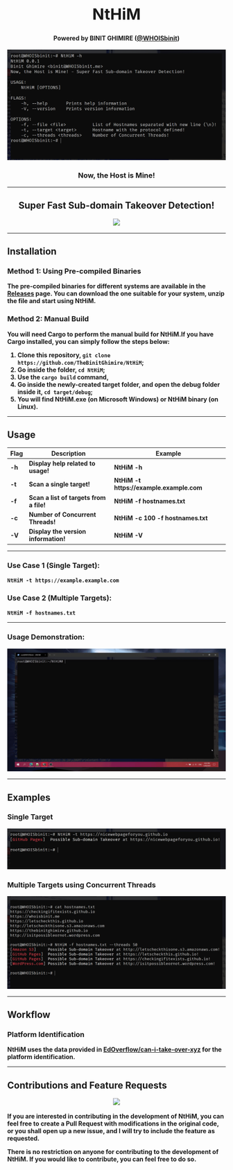 <h1 align="center" style="font-size:36px;font-weight:bold;"> NtHiM</h1>
<h4 align="center"> <strong>Powered by BINIT GHIMIRE (<a href='https://twitter.com/WHOISbinit' target="_blank">@WHOISbinit</a>)</strong></h4>
<p align="center"> <img src="../src/screenshot.png"/></p>
<h3 align="center"><strong>N<strong>ow, <strong>t</strong>he <strong>H</strong>ost <strong>i</strong>s <strong>M</strong>ine!</h3>
<hr/>
<h2 align="center">Super Fast Sub-domain Takeover Detection!</h2>
<p align="center"> <a href="https://www.rust-lang.org/" target="_blank"><img src="https://ForTheBadge.com/images/badges/made-with-rust.svg"/></a></p>
<hr>
<h2 id="installation">Installation</h2>
<h3 id="method-1-using-pre-compiled-binaries">Method 1: Using Pre-compiled Binaries</h3>
<p>The pre-compiled binaries for different systems are available in the <a href="https://github.com/TheBinitGhimire/NtHiM/releases"><strong>Releases</strong></a> page. You can download the one suitable for your system, unzip the file and start using NtHiM.</p>
<h3 id="method-2-manual-build">Method 2: Manual Build</h3>
<p>You will need Cargo to perform the manual build for NtHiM.If you have Cargo installed, you can simply follow the steps below:</p>
<ol>
   <li>Clone this repository, <code>git clone https://github.com/TheBinitGhimire/NtHiM</code>;</li>
   <li>Go inside the folder, <code>cd NtHiM</code>;</li>
   <li>Use the <code>cargo build</code> command,</li>
   <li>Go inside the newly-created <strong>target</strong> folder, and open the <strong>debug</strong> folder inside it, <code>cd target/debug</code>;</li>
   <li>You will find <strong>NtHiM.exe</strong> (on Microsoft Windows) or <strong>NtHiM</strong> binary (on Linux).</li>
</ol>
<hr>
<h2 id="usage">Usage</h2>
<table>
   <thead>
      <tr>
         <th>Flag</th>
         <th>Description</th>
         <th>Example</th>
      </tr>
   </thead>
   <tbody>
      <tr>
         <td>-h</td>
         <td>Display help related to usage!</td>
         <td>NtHiM -h</td>
      </tr>
      <tr>
         <td>-t</td>
         <td>Scan a single target!</td>
         <td>NtHiM -t https://example.example.com</td>
      </tr>
      <tr>
         <td>-f</td>
         <td>Scan a list of targets from a file!</td>
         <td>NtHiM -f hostnames.txt</td>
      </tr>
      <tr>
         <td>-c</td>
         <td>Number of Concurrent Threads!</td>
         <td>NtHiM -c 100 -f hostnames.txt</td>
      </tr>
      <tr>
         <td>-V</td>
         <td>Display the version information!</td>
         <td>NtHiM -V</td>
      </tr>
   </tbody>
</table>
<hr>
<h3 id="use-case-1-single-target-">Use Case 1 (Single Target):</h3>
<pre><code class="lang-bash">NtHiM -t <span class="hljs-string">https:</span><span class="hljs-comment">//example.example.com</span>
</code></pre>
<h3 id="use-case-2-multiple-targets-">Use Case 2 (Multiple Targets):</h3>
<pre><code class="lang-bash">NtHiM <span class="hljs-_">-f</span> hostnames.txt
</code></pre>
<hr>
<h3 id="usage-demonstration-">Usage Demonstration:</h3>
<p><img src="../src/demonstration.gif" alt="NtHiM Usage Demonstration"></p>
<hr>
<h2 id="examples">Examples</h2>
<h3 id="single-target">Single Target</h3>
<p><img src="../src/example1.png" alt="Single Target"></p>
<h3 id="multiple-targets-using-concurrent-threads">Multiple Targets using Concurrent Threads</h3>
<p><img src="../src/example2.png" alt="Multiple Targets using Concurrent Threads"></p>
<hr>
<h2 id="workflow">Workflow</h2>
<h3 id="platform-identification">Platform Identification</h3>
<p><strong>NtHiM</strong> uses the data provided in <strong><a href="https://github.com/EdOverflow/can-i-take-over-xyz">EdOverflow/can-i-take-over-xyz</a></strong> for the platform identification.</p>
<hr>
<h2 id="contributions-and-feature-requests">Contributions and Feature Requests</h2>
<p align="center"> <a href="https://github.com/TheBinitGhimire/NtHiM/pulls"><img src="https://img.shields.io/badge/PRs-welcome-brightgreen.svg?style=flat-square"/></a></p>
<p>If you are interested in contributing in the development of <strong>NtHiM</strong>, you can feel free to create a <strong>Pull Request</strong> with modifications in the original code, or you shall open up a new <strong>issue</strong>, and I will try to include the feature as requested.</p>
<p>There is no restriction on anyone for contributing to the development of <strong>NtHiM</strong>. If you would like to contribute, you can feel free to do so.</p>